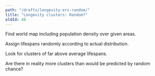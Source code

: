 ```yaml
---
path: "/drafts/longevity-ers-random/"
title: "Longevity clusters: Random?"
oldId: 40
---
```

Find world map including population density over given areas.

Assign lifespans randomly according to actual distribution.

Look for clusters of far above average lifespans.

Are there in reality more clusters than would be predicted by random chance?